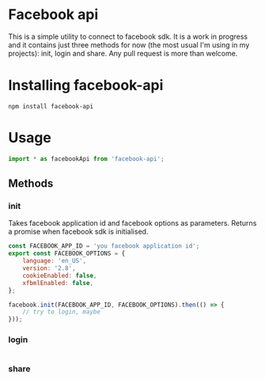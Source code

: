 # Facebook api

This is a simple utility to connect to facebook sdk.
It is a work in progress and it contains just three methods for now (the most usual I'm using in my projects): init, login and share.
Any pull request is more than welcome.

# Installing facebook-api

```
npm install facebook-api
```

# Usage

```js
import * as facebookApi from 'facebook-api';
```

## Methods

### init

Takes facebook application id and facebook options as parameters.
Returns a promise when facebook sdk is initialised.

```js
const FACEBOOK_APP_ID = 'you facebook application id';
export const FACEBOOK_OPTIONS = {
    language: 'en_US',
    version: '2.8',
    cookieEnabled: false,
    xfbmlEnabled: false,
};

facebook.init(FACEBOOK_APP_ID, FACEBOOK_OPTIONS).then(() => {
    // try to login, maybe
}));
```

### login

```js

```

### share

```js

```
